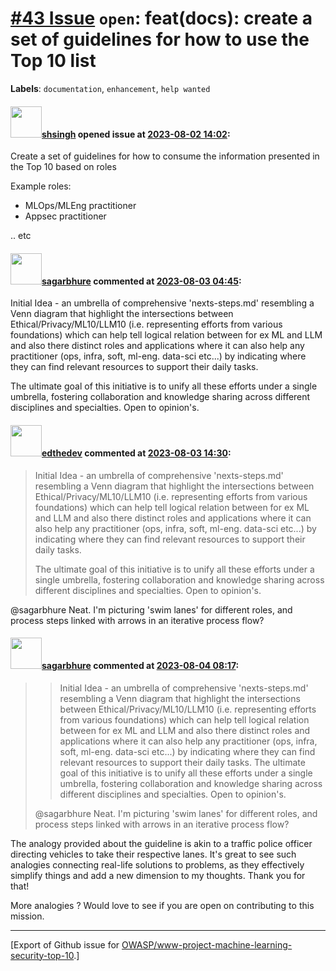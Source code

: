 # [\#43 Issue](https://github.com/OWASP/www-project-machine-learning-security-top-10/issues/43) `open`: feat(docs): create a set of guidelines for how to use the Top 10 list
**Labels**: `documentation`, `enhancement`, `help wanted`


#### <img src="https://avatars.githubusercontent.com/u/412800?v=4" width="50">[shsingh](https://github.com/shsingh) opened issue at [2023-08-02 14:02](https://github.com/OWASP/www-project-machine-learning-security-top-10/issues/43):

Create a set of guidelines for how to consume the information presented in the Top 10 based on roles
 
Example roles:
- MLOps/MLEng practitioner
- Appsec practitioner

.. etc

#### <img src="https://avatars.githubusercontent.com/u/25385987?u=7cdade85961090394618858dfe721238d54373cd&v=4" width="50">[sagarbhure](https://github.com/sagarbhure) commented at [2023-08-03 04:45](https://github.com/OWASP/www-project-machine-learning-security-top-10/issues/43#issuecomment-1663282934):

Initial Idea - an umbrella of comprehensive 'nexts-steps.md' resembling a Venn diagram that highlight the intersections between Ethical/Privacy/ML10/LLM10 (i.e. representing efforts from various foundations) which can help tell logical relation between for ex ML and LLM and also there distinct roles and applications where it can also help any practitioner (ops, infra, soft, ml-eng. data-sci etc...) by indicating where they can find relevant resources to support their daily tasks.

The ultimate goal of this initiative is to unify all these efforts under a single umbrella, fostering collaboration and knowledge sharing across different disciplines and specialties. Open to opinion's.

#### <img src="https://avatars.githubusercontent.com/u/2473032?u=b04446601990f318a52534db907414d3d8538bad&v=4" width="50">[edthedev](https://github.com/edthedev) commented at [2023-08-03 14:30](https://github.com/OWASP/www-project-machine-learning-security-top-10/issues/43#issuecomment-1664094364):

> Initial Idea - an umbrella of comprehensive 'nexts-steps.md' resembling a Venn diagram that highlight the intersections between Ethical/Privacy/ML10/LLM10 (i.e. representing efforts from various foundations) which can help tell logical relation between for ex ML and LLM and also there distinct roles and applications where it can also help any practitioner (ops, infra, soft, ml-eng. data-sci etc...) by indicating where they can find relevant resources to support their daily tasks.
> 
> The ultimate goal of this initiative is to unify all these efforts under a single umbrella, fostering collaboration and knowledge sharing across different disciplines and specialties. Open to opinion's.

@sagarbhure 
Neat. I'm picturing 'swim lanes' for different roles, and process steps linked with arrows in an iterative process flow?

#### <img src="https://avatars.githubusercontent.com/u/25385987?u=7cdade85961090394618858dfe721238d54373cd&v=4" width="50">[sagarbhure](https://github.com/sagarbhure) commented at [2023-08-04 08:17](https://github.com/OWASP/www-project-machine-learning-security-top-10/issues/43#issuecomment-1665203955):

> > Initial Idea - an umbrella of comprehensive 'nexts-steps.md' resembling a Venn diagram that highlight the intersections between Ethical/Privacy/ML10/LLM10 (i.e. representing efforts from various foundations) which can help tell logical relation between for ex ML and LLM and also there distinct roles and applications where it can also help any practitioner (ops, infra, soft, ml-eng. data-sci etc...) by indicating where they can find relevant resources to support their daily tasks.
> > The ultimate goal of this initiative is to unify all these efforts under a single umbrella, fostering collaboration and knowledge sharing across different disciplines and specialties. Open to opinion's.
> 
> @sagarbhure Neat. I'm picturing 'swim lanes' for different roles, and process steps linked with arrows in an iterative process flow?

The analogy provided about the guideline is akin to a traffic police officer directing vehicles to take their respective lanes. It's great to see such analogies connecting real-life solutions to problems, as they effectively simplify things and add a new dimension to my thoughts. Thank you for that!

More analogies ?  Would love to see if you are open on contributing to this mission.


-------------------------------------------------------------------------------



[Export of Github issue for [OWASP/www-project-machine-learning-security-top-10](https://github.com/OWASP/www-project-machine-learning-security-top-10).]
